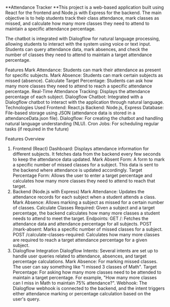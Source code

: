 **Attendance Tracker 
**This project is a web-based application built using React for the frontend and Node.js with Express for the backend. The main objective is to help students track their class attendance, mark classes as missed, and calculate how many more classes they need to attend to maintain a specific attendance percentage.

The chatbot is integrated with Dialogflow for natural language processing, allowing students to interact with the system using voice or text input. Students can query attendance data, mark absences, and check the number of classes they need to attend to maintain a target attendance percentage.

Features
Mark Attendance: Students can mark their attendance as present for specific subjects.
Mark Absence: Students can mark certain subjects as missed (absence).
Calculate Target Percentage: Students can ask how many more classes they need to attend to reach a specific attendance percentage.
Real-Time Attendance Tracking: Displays the attendance percentage of each subject.
Dialogflow Chatbot: Integrated with a Dialogflow chatbot to interact with the application through natural language.
Technologies Used
Frontend: React.js
Backend: Node.js, Express
Database: File-based storage using JSON (attendance data is stored in a attendanceData.json file).
Dialogflow: For creating the chatbot and handling natural language understanding (NLU).
Cron Jobs: For scheduling regular tasks (if required in the future)

Features Overview
1. Frontend (React)
Dashboard: Displays attendance information for different subjects. It fetches data from the backend every few seconds to keep the attendance data updated.
Mark Absent Form: A form to mark a specific number of missed classes for a subject. This data is sent to the backend where attendance is updated accordingly.
Target Percentage Form: Allows the user to enter a target percentage and calculates how many more classes they need to attend to reach that target.
2. Backend (Node.js with Express)
Mark Attendance: Updates the attendance records for each subject when a student attends a class.
Mark Absence: Allows marking a subject as missed for a certain number of classes.
Calculate Classes Required: Given a subject and a target percentage, the backend calculates how many more classes a student needs to attend to meet the target.
Endpoints:
GET /: Fetches the attendance data and attendance percentage for all subjects.
POST /mark-absent: Marks a specific number of missed classes for a subject.
POST /calculate-classes-required: Calculates how many more classes are required to reach a target attendance percentage for a given subject.
3. Dialogflow Integration
Dialogflow Intents: Several intents are set up to handle user queries related to attendance, absences, and target percentage calculations.
Mark Absence: For marking missed classes. The user can say something like "I missed 3 classes of Math".
Target Percentage: For asking how many more classes need to be attended to maintain a target percentage. For example, "How many more classes can I miss in Math to maintain 75% attendance?".
Webhook: The Dialogflow webhook is connected to the backend, and the intent triggers either attendance marking or percentage calculation based on the user's query.
